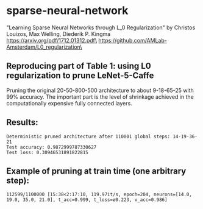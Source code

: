 # sparse-neural-network
"Learning Sparse Neural Networks through L_0 Regularization" by Christos Louizos, Max Welling, Diederik P. Kingma\
https://arxiv.org/pdf/1712.01312.pdf\
https://github.com/AMLab-Amsterdam/L0_regularization\

## Reproducing part of Table 1: using L0 regularization to prune LeNet-5-Caffe
Pruning the original 20-50-800-500 architecture to about 9-18-65-25 with 99% accuracy.
The important part is the level of shrinkage achieved in the computationally expensive
fully connected layers.

## Results:
```
Deterministic pruned architecture after 110001 global steps: 14-19-36-21
Test accuracy: 0.9872999787330627
Test loss: 0.30946531891822815
```

## Example of pruning at train time (one arbitrary step):
```
112599/1100000 [15:38<2:17:10, 119.97it/s, epoch=204, neurons=[14.0, 19.0, 35.0, 21.0], t_acc=0.999, t_loss=ø0.223, v_acc=0.986]
```
